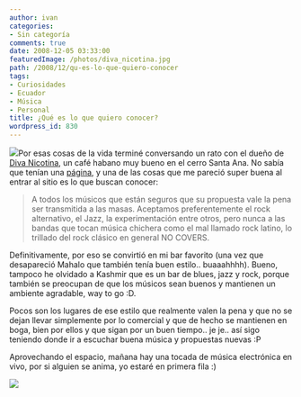 ```yaml
---
author: ivan
categories:
- Sin categoría
comments: true
date: 2008-12-05 03:33:00
featuredImage: /photos/diva_nicotina.jpg
path: /2008/12/qu-es-lo-que-quiero-conocer
tags:
- Curiosidades
- Ecuador
- Música
- Personal
title: ¿Qué es lo que quiero conocer?
wordpress_id: 830
---
```


[![](/photos/diva_nicotina.jpg)](https://1.bp.blogspot.com/_T2UWuNJg3dQ/SThgiK06xiI/AAAAAAAABNo/fou6wc4zyHo/s1600-h/diva_nicotina.jpg)Por esas cosas de la vida terminé conversando un rato con el dueño de [Diva Nicotina](https://www.myspace.com/divanicotina), un café habano muy bueno en el cerro Santa Ana. No sabía que tenían una [página](https://www.myspace.com/divanicotina), y una de las cosas que me pareció super buena al entrar al sitio es lo que buscan conocer:

<blockquote>A todos los músicos que están seguros que su propuesta vale la pena ser transmitida a las masas.  Aceptamos preferentemente el rock alternativo, el Jazz, la experimentación entre otros, pero nunca a las bandas que tocan música chichera como el mal llamado rock latino, lo trillado del rock clásico en general NO COVERS.</blockquote>

Definitivamente, por eso se convirtió en mi bar favorito (una vez que desapareció Mahalo que también tenía buen estilo.. buaaahhhh). Bueno, tampoco he olvidado a Kashmir que es un bar de blues, jazz y rock, porque también se preocupan de que los músicos sean buenos y mantienen un ambiente agradable, way to go :D.

Pocos son los lugares de ese estilo que realmente valen la pena y que no se dejan llevar simplemente por lo comercial y que de hecho se mantienen en boga, bien por ellos y que sigan por un buen tiempo.. je je.. así sigo teniendo donde ir a escuchar buena música y propuestas nuevas :P

Aprovechando el espacio, mañana hay una tocada de música electrónica en vivo, por si alguien se anima, yo estaré en primera fila :)

[![](/photos/f145.jpg)](https://3.bp.blogspot.com/_T2UWuNJg3dQ/SThgpOMgnKI/AAAAAAAABNw/E4CnjAEdcw8/s1600-h/f145.jpg)